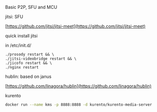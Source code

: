 Basic P2P, SFU and MCU

jitsi: SFU

[https://github.com/jitsi/jitsi-meet](https://github.com/jitsi/jitsi-meet)

quick install jitsi

in /etc/init.d/

```
./prosody restart && \
./jitsi-videobridge restart && \
./jicofo restart && \
./nginx restart
```

hublin: based on janus

[https://github.com/linagora/hublin](https://github.com/linagora/hublin)

kurento

```bash
docker run --name kms -p 8888:8888 -d kurento/kurento-media-server
```



